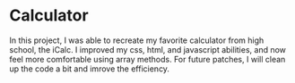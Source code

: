# Calculator

In this project, I was able to recreate my favorite calculator from high school, the iCalc. I improved my css, html, and javascript abilities, and now feel more comfortable using array methods. For future patches, I will clean up the code a bit and imrove the efficiency. 
